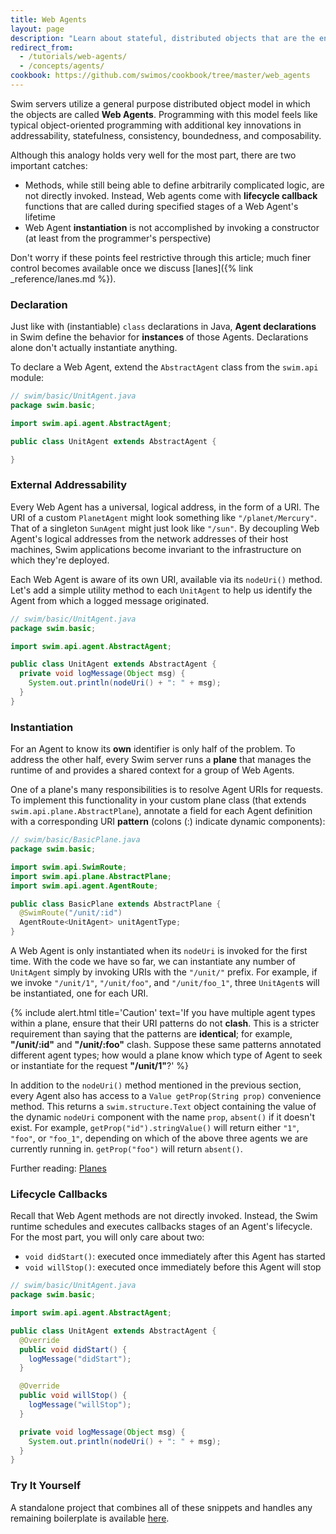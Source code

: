 ```yaml
---
title: Web Agents
layout: page
description: "Learn about stateful, distributed objects that are the endpoints of streaming APIs."
redirect_from:
  - /tutorials/web-agents/
  - /concepts/agents/
cookbook: https://github.com/swimos/cookbook/tree/master/web_agents
---
```


Swim servers utilize a general purpose distributed object model in which the objects are called **Web Agents**. Programming with this model feels like typical object-oriented programming with additional key innovations in addressability, statefulness, consistency, boundedness, and composability.

Although this analogy holds very well for the most part, there are two important catches:

- Methods, while still being able to define arbitrarily complicated logic, are not directly invoked. Instead, Web agents come with **lifecycle callback** functions that are called during specified stages of a Web Agent's lifetime
- Web Agent **instantiation** is not accomplished by invoking a constructor (at least from the programmer's perspective)

Don't worry if these points feel restrictive through this article; much finer control becomes available once we discuss [lanes]({% link _reference/lanes.md %}).

### Declaration

Just like with (instantiable) `class` declarations in Java, **Agent declarations** in Swim define the behavior for **instances** of those Agents. Declarations alone don't actually instantiate anything.

To declare a Web Agent, extend the `AbstractAgent` class from the `swim.api` module:

```java
// swim/basic/UnitAgent.java
package swim.basic;

import swim.api.agent.AbstractAgent;

public class UnitAgent extends AbstractAgent {

}
```

### External Addressability

Every Web Agent has a universal, logical address, in the form of a URI. The URI of a custom `PlanetAgent` might look something like `"/planet/Mercury"`. That of a singleton `SunAgent` might just look like `"/sun"`. By decoupling Web Agent's logical addresses from the network addresses of their host machines, Swim applications become invariant to the infrastructure on which they're deployed.

Each Web Agent is aware of its own URI, available via its `nodeUri()` method. Let's add a simple utility method to each `UnitAgent` to help us identify the Agent from which a logged message originated.

```java
// swim/basic/UnitAgent.java
package swim.basic;

import swim.api.agent.AbstractAgent;

public class UnitAgent extends AbstractAgent {
  private void logMessage(Object msg) {
    System.out.println(nodeUri() + ": " + msg);
  }
}
```

### Instantiation

For an Agent to know its **own** identifier is only half of the problem. To address the other half, every Swim server runs a **plane** that manages the runtime of and provides a shared context for a group of Web Agents.

One of a plane's many responsibilities is to resolve Agent URIs for requests. To implement this functionality in your custom plane class (that extends `swim.api.plane.AbstractPlane`), annotate a field for each Agent definition with a corresponding URI **pattern** (colons (:) indicate dynamic components):

```java
// swim/basic/BasicPlane.java
package swim.basic;

import swim.api.SwimRoute;
import swim.api.plane.AbstractPlane;
import swim.api.agent.AgentRoute;

public class BasicPlane extends AbstractPlane {
  @SwimRoute("/unit/:id")
  AgentRoute<UnitAgent> unitAgentType;
}
```

A Web Agent is only instantiated when its `nodeUri` is invoked for the first time. With the code we have so far, we can instantiate any number of `UnitAgent` simply by invoking URIs with the `"/unit/"` prefix. For example, if we invoke `"/unit/1"`, `"/unit/foo"`, and `"/unit/foo_1"`, three `UnitAgent`s will be instantiated, one for each URI.

{% include alert.html title='Caution' text='If you have multiple agent types within a plane, ensure that their URI patterns do not <strong>clash</strong>. This is a stricter requirement than saying that the patterns are <strong>identical</strong>; for example, <strong>"/unit/:id"</strong> and <strong>"/unit/:foo"</strong> clash. Suppose these same patterns annotated different agent types; how would a plane know which type of Agent to seek or instantiate for the request <strong>"/unit/1"</strong>?' %}

In addition to the `nodeUri()` method mentioned in the previous section, every Agent also has access to a `Value getProp(String prop)` convenience method. This returns a `swim.structure.Text` object containing the value of the dynamic `nodeUri` component with the name `prop`, `absent()` if it doesn't exist. For example, `getProp("id").stringValue()` will return either `"1"`, `"foo"`, or `"foo_1"`, depending on which of the above three agents we are currently running in. `getProp("foo")` will return `absent()`.

Further reading: [Planes](/reference/planes)

### Lifecycle Callbacks

Recall that Web Agent methods are not directly invoked. Instead, the Swim runtime schedules and executes callbacks stages of an Agent's lifecycle. For the most part, you will only care about two:

- `void didStart()`: executed once immediately after this Agent has started
- `void willStop()`: executed once immediately before this Agent will stop

```java
// swim/basic/UnitAgent.java
package swim.basic;

import swim.api.agent.AbstractAgent;

public class UnitAgent extends AbstractAgent {
  @Override
  public void didStart() {
    logMessage("didStart");
  }

  @Override
  public void willStop() {
    logMessage("willStop");
  }

  private void logMessage(Object msg) {
    System.out.println(nodeUri() + ": " + msg);
  }
}
```

### Try It Yourself

A standalone project that combines all of these snippets and handles any remaining boilerplate is available [here](https://github.com/swimos/cookbook/tree/master/web_agents).


<!-- 
### Stateful

Web Agents remember their state in-between operations, eliminating the need for constant database round-trips, and greatly simplifying application development by avoiding object-relational mapping.

### Atomic

Each Web Agent executes in a single thread at a time. Though as many distinct Web Agents execute in parallel as you have CPU cores. Combined with a built-in software transactional memory model, Web Agents are naturally atomic, without the overhead of locks or transactions.

### Consistent

Together, Web Agents, Lanes, and Links implement a continuous consistency model that's largely transparent developers. Web Agents applications just stays consistent. Continuously. In network real-time.

### Encapsulated

The only way in or out of a Web Agent is through links to its lanes. This gives Web Agents total control over the exposure of sensitive data. There's no database to compromise.

### Persistent

Databases aren't the only way to store data. Web Agents are internally persistent. By taking persistence off the critical path, the single biggest bottleneck to application performances instantly vanishes. While still letting you keep all the data you have space for.

### Bounded

Intrinsic and pervasive backpressure handling automatically adapts the behavior of your application based on network, disk, and CPU availability. And because of its continuous consistency model, developers, for the most part, don't have to care.

### Decentralized

Web Agents inherit the natural decentralization of the World Wide Web. Any Web Agent can link to any other, given its URI, and appropriate permissions.

### Composable

Unlink REST applications, which don't compose well without introducing significantly polling latency, caching overhead, and consistency problems, Web Agents frictionlessly compose, in real-time, at any scale.

 -->
